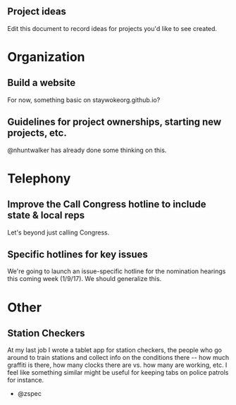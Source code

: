Project ideas
---

Edit this document to record ideas for projects you'd like to see created.

# Organization

## Build a website

For now, something basic on staywokeorg.github.io?

## Guidelines for project ownerships, starting new projects, etc.

@nhuntwalker has already done some thinking on this.

# Telephony

## Improve the Call Congress hotline to include state & local reps

Let's beyond just calling Congress.

## Specific hotlines for key issues

We're going to launch an issue-specific hotline for the nomination hearings this coming week (1/9/17).  We should generalize this.

# Other

## Station Checkers

At my last job I wrote a tablet app for station checkers, the people who go around to train stations and collect info on the conditions there -- how much graffiti is there, how many clocks there are vs. how many are working, etc. I feel like something similar might be useful for keeping tabs on police patrols for instance.

- @zspec

